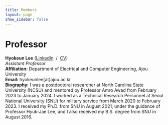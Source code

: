 ```yaml
---
title: Members
layout: page
show_sidebar: false
---
```


# Professor
**Hyokeun Lee** 
(<a href="https://www.linkedin.com/in/hyokeunlee">LinkedIn</a>&nbsp;&nbsp;/&nbsp;&nbsp;<a href="https://github.com/relacslab/relacslab.github.io/tree/main/_document/My_CV_hklee.pdf">CV</a>) <br />
<em> Assistant Professor </em> <br /> 
**Affiliation:** Department of Electrical and Computer Engineering, Ajou University <br />
**Email:** hyokeunlee[at]ajou.ac.kr <br />
**Biography:** I was a postdoctoral researcher at North Carolina State University (NCSU) and mentored by Professor Amro Awad from February 2023 to January 2024. I worked as a Technical Research Personnel at Seoul National University (SNU) for military service from March 2020 to February 2023. I received my Ph.D. from SNU in August 2021, under the guidance of Professor Hyuk-Jae Lee, and I also received my B.S. degree from SNU in August 2016.


<!--
# Students
{% for sli in site.data.stulist_current %}
  [**{{ sli.name }}**]({{ sli.web }}), {{ sli.role }} <br />
  **Enrolled:** {{ sli.year }} <br />
  **Email:** {{ sli.email }} <br />
{% endfor %}
-->
